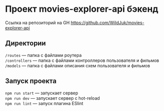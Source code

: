 # Проект movies-explorer-api бэкенд
Ссылка на репозиторий на GH https://github.com/WildJuk/movies-explorer-api

## Директории

`/routes` — папка с файлами роутера  
`/controllers` — папка с файлами контроллеров пользователя и фильмов   
`/models` — папка с файлами описания схем пользователя и фильмов  

## Запуск проекта

`npm run start` — запускает сервер   
`npm run dev` — запускает сервер с hot-reload   
`npm run lint` — запуск плагина ESlint
